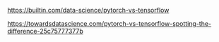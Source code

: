https://builtin.com/data-science/pytorch-vs-tensorflow

https://towardsdatascience.com/pytorch-vs-tensorflow-spotting-the-difference-25c75777377b
